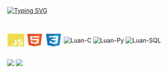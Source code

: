 [![Typing SVG](https://readme-typing-svg.demolab.com?font=Fira+Code&duration=4000&pause=500&color=18DC00&width=435&lines=+Ol%C3%A1!+Eu+sou+o+Luan%2C+seja+bem-vindo.;-+%F0%9F%94%AD+Sou+programador+Front-End;-+%F0%9F%8C%B1+Estudando+JavaScript)](https://git.io/typing-svg)

  ##

  <div style="display: inline_block"><br>
  <img align="center" alt="Luan-Js" height="30" width="40" src="https://raw.githubusercontent.com/devicons/devicon/master/icons/javascript/javascript-plain.svg">
  <img align="center" alt="Luan" height="30" width="40" src="https://raw.githubusercontent.com/devicons/devicon/master/icons/html5/html5-original.svg">
  <img align="center" alt="Luan-CSS" height="30" width="40" src="https://raw.githubusercontent.com/devicons/devicon/master/icons/css3/css3-original.svg">
  <img align="center" alt="Luan-C" height="30" width="40" src="https://cdn.jsdelivr.net/gh/devicons/devicon@latest/icons/c/c-original.svg" />
  <img align="center" alt="Luan-Py" height="30" width="40" <img src="https://cdn.jsdelivr.net/gh/devicons/devicon@latest/icons/python/python-original.svg" />
  <img align="center" alt="Luan-SQL" height="30" width="40" src="https://cdn.jsdelivr.net/gh/devicons/devicon@latest/icons/mysql/mysql-original.svg" />




</div>

  ##

  <div> 
 	<a href="https://www.twitch.tv/luanleft" target="_blank"><img src="https://img.shields.io/badge/Twitch-9146FF?style=for-the-badge&logo=twitch&logoColor=white" target="_blank"></a>
  <a href="https://www.linkedin.com/in/luan-magalh%C3%A3es-5480b224b/" target="_blank"><img src="https://img.shields.io/badge/-LinkedIn-%230077B5?style=for-the-badge&logo=linkedin&logoColor=white" target="_blank"></a> 
  
</div>

